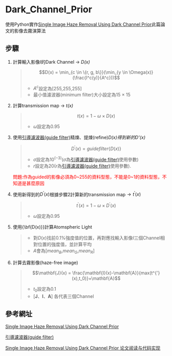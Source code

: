 # Dark_Channel_Prior
使用Python實作[Single Image Haze Removal Using Dark Channel Prior](https://ieeexplore.ieee.org/document/5567108)此篇論文的影像去霧演算法


步驟
---
1. 計算輸入影像*I*的Dark Channel $\rightarrow$ *D(x)*
    
    >$$D(x) = \min_{c \in \{r, g, b\}}(\min_{y \in \Omega(x)} (\frac{I^c(y)}{A^c}))$$
    >* $A^c$設定為[255,255,255]
    >* 最小值濾波器(minimum filter)大小設定為15 $\times$ 15

2. 計算transmission map $\rightarrow$ *t(x)*
    
    >$$t(x) = 1-\omega\times D(x)$$
    >* $\omega$設定為0.95


3. 使用[引導濾波器(guide filter)](https://ieeexplore.ieee.org/document/6319316)精煉、提煉(refine)*D(x)*得到新的*D'(x)*
    
    >$$D^{'}(x) = guide filter\{D(x)\}$$
    >* $\sigma$設定為$10^(-3)$($\sigma$為[引導濾波器(guide filter)](https://ieeexplore.ieee.org/document/6319316)使用參數)
    >* $r$設定為$20$($r$為[引導濾波器(guide filter)](https://ieeexplore.ieee.org/document/6319316)使用參數).

   <font color=red>問題:作為guided的影像必須為0\~255的資料型態，不能是0\~1的資料型態，不知道是甚麼原因</font>

4. 使用新得到的$D^{'}(x)$根據步驟2計算新的transmission map$\rightarrow t^{'}(x)$
    
    >$$t^{'}(x) = 1-\omega\times D^{'}(x)$$
    >* $\omega$設定為$0.95$


5. 使用{\bf{D(x)}}計算Atomspheric Light
    >* 對$D(x)$找前$0.1\%$強度值的位置，再對應找輸入影像$I$三個Channel相對位置的強度值，並計算平均
    >* $A$會為[$mean_B$,$mean_G$,$mean_R$]


6. 計算去霧影像(haze-free image)
    
    >$$\mathbf{J}(x) = \frac{\mathbf{I}(x)-\mathbf{A}}{max(t^{'}(x),t_0)}+\mathbf{A}$$
    >* $t_0$設定為$0.1$
    >* [$\mathbf{J}$、$\mathbf{I}$、$\mathbf{A}$] 各代表三個Channel




參考網址
---
[Single Image Haze Removal Using Dark Channel Prior](https://ieeexplore.ieee.org/document/5567108)

[引導濾波器(guide filter)](https://ieeexplore.ieee.org/document/6319316)

[Single Image Haze Removal Using Dark Channel Prior 论文阅读与代码实现](https://blog.csdn.net/qq_40755643/article/details/83347135)
